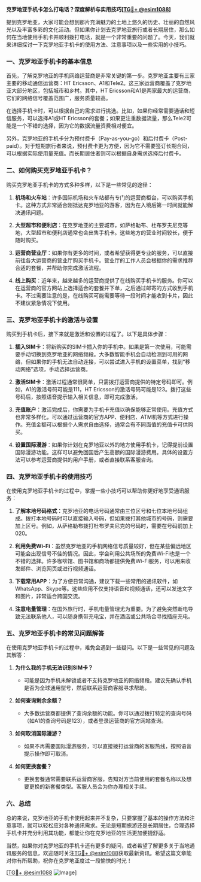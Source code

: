 **克罗地亚手机卡怎么打电话？深度解析与实用技巧[[TG💪+ @esim1088](https://t.me/s/esim1088)]**

提到克罗地亚，大家可能会想到那片充满魅力的土地上悠久的历史、壮丽的自然风光以及丰富多彩的文化活动。但如果你计划去克罗地亚旅行或者长期居住，那么如何在当地使用手机卡并顺利拨打电话，就是一个非常重要的问题了。今天，我们就来详细探讨一下克罗地亚手机卡的使用方法、注意事项以及一些实用的小技巧。

### 一、克罗地亚手机卡的基本信息

首先，了解克罗地亚的手机网络运营商是非常关键的第一步。克罗地亚主要有三家主要的移动通信运营商：HT Ericsson、A1和Tele2。这三家运营商覆盖了克罗地亚大部分地区，包括城市和乡村。其中，HT Ericsson和A1是两家最大的运营商，它们的网络信号覆盖范围广，服务质量较高。

在选择手机卡时，可以根据自己的需求进行挑选。比如，如果你经常需要通话和短信服务，可以选择A1或HT Ericsson的套餐；如果更注重数据流量，那么Tele2可能是一个不错的选择，因为它的数据流量资费相对便宜。

另外，克罗地亚的手机卡分为预付费卡（Pay-as-you-go）和后付费卡（Post-paid）。对于短期旅行者来说，预付费卡更为方便，因为它不需要签订长期合同，可以根据实际使用量充值。而长期居住者则可以根据自身需求选择后付费卡。

### 二、如何购买克罗地亚手机卡？

购买克罗地亚手机卡的方式多种多样，以下是一些常见的途径：

1. **机场和火车站**：许多国际机场和火车站都有专门的运营商柜台，可以购买手机卡。这种方式非常适合刚抵达克罗地亚的游客，因为在入境后第一时间就能解决通讯问题。

2. **大型超市和便利店**：在克罗地亚的主要城市，如萨格勒布、杜布罗夫尼克等地，大型超市和便利店通常也会出售手机卡。这些地方的营业时间较长，便于随时购买。

3. **运营商营业厅**：如果你有更多的时间，或者希望获得更专业的服务，可以直接前往各大运营商的营业厅购买手机卡。营业厅的工作人员会根据你的需求推荐合适的套餐，并帮助你完成激活流程。

4. **线上购买**：近年来，越来越多的运营商提供了在线购买手机卡的服务。你可以在运营商的官方网站上选择适合的套餐并下单，之后通过邮寄的方式收到手机卡。不过需要注意的是，在线购买可能需要等待一段时间才能收到卡片，因此不建议紧急情况下使用。

### 三、克罗地亚手机卡的激活与设置

购买到手机卡后，接下来就是激活和设置的过程了。以下是具体步骤：

1. **插入SIM卡**：将新购买的SIM卡插入你的手机中。如果是第一次使用，可能需要手动切换到克罗地亚的网络频段。大多数智能手机会自动检测到可用的网络，但如果你的手机无法自动连接，可以尝试进入手机的设置菜单，找到“移动网络”选项，手动选择运营商。

2. **激活SIM卡**：激活过程通常很简单，只需拨打运营商提供的特定号码即可。例如，A1的激活号码可能是111，HT Ericsson的激活号码可能是123。拨打这些号码后，按照语音提示输入相关信息，即可完成激活。

3. **充值账户**：激活完成后，你需要为手机卡充值以确保能够正常使用。充值方式也非常多样化，可以通过运营商的官方APP、便利店、ATM机等方式进行操作。充值金额可以根据个人需求自由选择，通常会有不同面值的充值卡可供购买。

4. **设置国际漫游**：如果你计划在克罗地亚以外的地方使用手机卡，记得提前设置国际漫游功能。这样可以避免回国后产生高额的国际漫游费用。具体的设置方法可以参考运营商提供的用户手册，或者直接联系客服咨询。

### 四、克罗地亚手机卡的使用技巧

在使用克罗地亚手机卡的过程中，掌握一些小技巧可以帮助你更好地享受通讯服务：

1. **了解本地号码格式**：克罗地亚的电话号码通常由三位区号和七位本地号码组成。拨打本地号码时可以直接输入号码，但如果拨打其他城市的号码，则需要加上区号。例如，从萨格勒布拨打杜布罗夫尼克的号码时，需要在号码前加上020。

2. **利用免费Wi-Fi**：虽然克罗地亚的手机网络信号质量较好，但在某些偏远地区可能会出现信号不佳的情况。因此，学会利用公共场所的免费Wi-Fi也是一个不错的选择。许多咖啡馆、图书馆和商场都提供免费Wi-Fi服务，可以用来收发邮件、浏览网页或进行视频通话。

3. **下载常用APP**：为了方便日常沟通，建议下载一些常用的通讯软件，如WhatsApp、Skype等。这些应用不仅支持语音和视频通话，还可以发送文字和图片，非常适合跨国交流。

4. **注意电量管理**：在国外旅行时，手机电量管理尤为重要。为了避免突然断电导致无法联系他人，可以随身携带充电宝，并在酒店或公共场合寻找插座充电。

### 五、克罗地亚手机卡的常见问题解答

在使用克罗地亚手机卡的过程中，难免会遇到一些疑问。以下是一些常见的问题及其解答：

1. **为什么我的手机无法识别SIM卡？**
   - 可能是因为手机未解锁或者不支持克罗地亚的网络频段。建议先确认手机是否为全球通用型号，然后联系运营商客服寻求帮助。

2. **如何查询剩余余额？**
   - 大多数运营商都提供了查询余额的功能。你可以通过拨打特定的查询号码（如A1的查询号码是123），或者登录运营商的官方网站查询。

3. **如何取消国际漫游？**
   - 如果不再需要国际漫游服务，可以直接拨打运营商的客服热线，按照语音提示操作即可取消。

4. **如何更换套餐？**
   - 更换套餐通常需要联系运营商客服，告知对方当前使用的套餐名称以及想要更换的新套餐类型。客服人员会为你办理相关手续。

### 六、总结

总的来说，克罗地亚的手机卡使用起来并不复杂，只要掌握了基本的操作方法和注意事项，就可以轻松应对各种通讯需求。无论是短期旅游还是长期居住，合理选择手机卡并充分利用其功能，都能让你在克罗地亚的生活更加便捷舒适。

当然，如果你对克罗地亚的手机卡还有更多的疑问，或者希望了解更多关于当地通讯服务的信息，欢迎随时关注[TG💪+ @esim1088](https://t.me/s/esim1088)获取最新资讯。希望这篇文章能对你有所帮助，祝你在克罗地亚度过一段愉快的时光！

[[TG💪+ @esim1088](https://t.me/s/esim1088) ![Image](https://i.postimg.cc/4NQfJmqS/Snipaste-2025-05-13-00-14-12.png)]